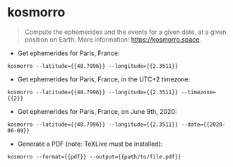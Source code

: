 # kosmorro

> Compute the ephemerides and the events for a given date, at a given position on Earth.
> More information: <https://kosmorro.space>.

- Get ephemerides for Paris, France:

`kosmorro --latitude={{48.7996}} --longitude={{2.3511}}`

- Get ephemerides for Paris, France, in the UTC+2 timezone:

`kosmorro --latitude={{48.7996}} --longitude={{2.3511}} --timezone={{2}}`

- Get ephemerides for Paris, France, on June 9th, 2020:

`kosmorro --latitude={{48.7996}} --longitude={{2.3511}} --date={{2020-06-09}}`

- Generate a PDF (note: TeXLive must be installed):

`kosmorro --format={{pdf}} --output={{path/to/file.pdf}}`
